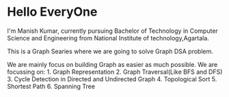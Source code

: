 <h1>Hello EveryOne</h1>
I'm Manish Kumar, currently pursuing Bachelor of Technology in Computer Science and Engineering from National Institute of technology,Agartala.

This is a Graph Searies where we are going to solve Graph DSA problem.

We are mainly focus on building Graph as easier as much possible.
We are focussing on:
        1. Graph Representation
        2. Graph Traversal(Like BFS and DFS)
        3. Cycle Detection in Directed and Undirected Graph
        4. Topological Sort
        5. Shortest Path
        6. Spanning Tree
        
